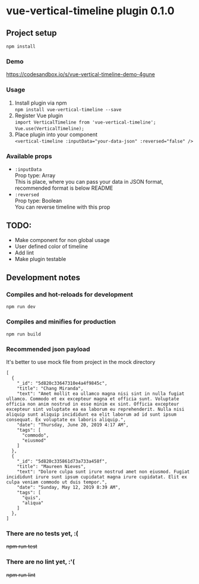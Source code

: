 # vue-vertical-timeline plugin 0.1.0

## Project setup
```
npm install
```

### Demo
https://codesandbox.io/s/vue-vertical-timeline-demo-4gune

### Usage
1. Install plugin via npm  
```npm install vue-vertical-timeline --save```
2. Register Vue plugin  
```import VerticalTimeline from 'vue-vertical-timeline';```  
```Vue.use(VerticalTimeline);```
3. Place plugin into your component  
```<vertical-timeline :inputData="your-data-json" :reversed="false" />```

### Available props
* ```:inputData```  
Prop type: Array  
This is place, where you can pass your data in JSON format, recommended format is below README
* ```:reversed```  
Prop type: Boolean  
You can reverse timeline with this prop

## TODO:
* Make component for non global usage
* User defined color of timeline
* Add lint
* Make plugin testable

## Development notes

### Compiles and hot-reloads for development
```
npm run dev
```

### Compiles and minifies for production
```
npm run build
```

### Recommended json payload
It's better to use mock file from project in the mock directory

```
[
  {
    "_id": "5d820c33647310e4a4f9845c",
    "title": "Chang Miranda",
    "text": "Amet mollit ea ullamco magna nisi sint in nulla fugiat ullamco. Commodo et ex excepteur magna et officia sunt. Voluptate officia non anim nostrud in esse minim ex sint. Officia excepteur excepteur sint voluptate ea ea laborum eu reprehenderit. Nulla nisi aliquip sunt aliquip incididunt ea elit laborum ad id sunt ipsum consequat. Ex voluptate ex laboris aliquip.",
    "date": "Thursday, June 20, 2019 4:17 AM",
    "tags": [
      "commodo",
      "eiusmod"
    ]
  },
  {
    "_id": "5d820c335861d73a733a458f",
    "title": "Maureen Nieves",
    "text": "Dolore culpa sunt irure nostrud amet non eiusmod. Fugiat incididunt irure sunt ipsum cupidatat magna irure cupidatat. Elit ex culpa veniam commodo ut duis tempor.",
    "date": "Sunday, May 12, 2019 8:39 AM",
    "tags": [
      "quis",
      "aliqua"
    ]
  },
]
```

### There are no tests yet, :(
~~npm run test~~

### There are no lint yet, :'(
~~npm run lint~~
